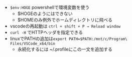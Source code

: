 - `$env:HOGE` powershellで環境変数を使う
  - $HOGEのようにはできない
  - $HOMEのみ例外でホームディレクトリに飛べる
- vscodeの再起動は `ctrl + shift + P → Reload window`
- `curl -H` でHTTPヘッダを指定できる
- linuxでPATHの追加は`export PATH=$PATH:/mnt/c/Program\ Files/VSCode_x64/bin`
  - 永続化するには ~/.profileにこの一文を追加する